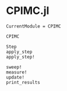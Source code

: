 # CPIMC.jl

```@meta
CurrentModule = CPIMC
```

```@docs
CPIMC
```

```@docs
Step
apply_step
apply_step!
```

```@docs
sweep!
measure!
update!
print_results
```
